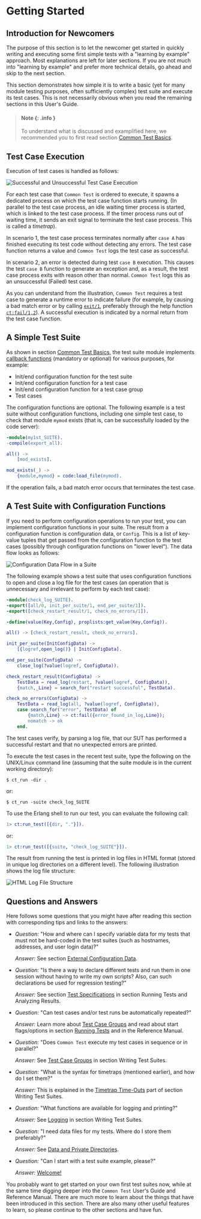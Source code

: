 <!--
%CopyrightBegin%

SPDX-License-Identifier: Apache-2.0

Copyright Ericsson AB 2023-2024. All Rights Reserved.

Licensed under the Apache License, Version 2.0 (the "License");
you may not use this file except in compliance with the License.
You may obtain a copy of the License at

    http://www.apache.org/licenses/LICENSE-2.0

Unless required by applicable law or agreed to in writing, software
distributed under the License is distributed on an "AS IS" BASIS,
WITHOUT WARRANTIES OR CONDITIONS OF ANY KIND, either express or implied.
See the License for the specific language governing permissions and
limitations under the License.

%CopyrightEnd%
-->
# Getting Started

## Introduction for Newcomers

The purpose of this section is to let the newcomer get started in quickly
writing and executing some first simple tests with a "learning by example"
approach. Most explanations are left for later sections. If you are not much
into "learning by example" and prefer more technical details, go ahead and skip
to the next section.

This section demonstrates how simple it is to write a basic (yet for many module
testing purposes, often sufficiently complex) test suite and execute its test
cases. This is not necessarily obvious when you read the remaining sections in
this User's Guide.

> #### Note {: .info }
>
> To understand what is discussed and examplified here, we recommended you to
> first read section [Common Test Basics](basics_chapter.md#basics).

## Test Case Execution

Execution of test cases is handled as follows:

![Successful and Unsuccessful Test Case Execution](assets/tc_execution.gif "Successful and Unsuccessful Test Case Execution")

For each test case that `Common Test` is ordered to execute, it spawns a
dedicated process on which the test case function starts running. (In parallel
to the test case process, an idle waiting timer process is started, which is
linked to the test case process. If the timer process runs out of waiting time,
it sends an exit signal to terminate the test case process. This is called a
_timetrap_).

In scenario 1, the test case process terminates normally after `case A` has
finished executing its test code without detecting any errors. The test case
function returns a value and `Common Test` logs the test case as successful.

In scenario 2, an error is detected during test `case B` execution. This causes
the test `case B` function to generate an exception and, as a result, the test
case process exits with reason other than normal. `Common Test` logs this as an
unsuccessful (Failed) test case.

As you can understand from the illustration, `Common Test` requires a test case
to generate a runtime error to indicate failure (for example, by causing a bad
match error or by calling [`exit/1`](`exit/1`), preferably through the help
function [`ct:fail/1,2`](`ct:fail/1`)). A successful execution is indicated by a
normal return from the test case function.

## A Simple Test Suite

As shown in section [Common Test Basics](basics_chapter.md#External_Interfaces),
the test suite module implements [callback functions](`m:ct_suite`) (mandatory
or optional) for various purposes, for example:

- Init/end configuration function for the test suite
- Init/end configuration function for a test case
- Init/end configuration function for a test case group
- Test cases

The configuration functions are optional. The following example is a test suite
without configuration functions, including one simple test case, to check that
module `mymod` exists (that is, can be successfully loaded by the code server):

```erlang
-module(my1st_SUITE).
-compile(export_all).

all() ->
    [mod_exists].

mod_exists(_) ->
    {module,mymod} = code:load_file(mymod).
```

If the operation fails, a bad match error occurs that terminates the test case.

## A Test Suite with Configuration Functions

If you need to perform configuration operations to run your test, you can
implement configuration functions in your suite. The result from a configuration
function is configuration data, or `Config`. This is a list of key-value tuples
that get passed from the configuration function to the test cases (possibly
through configuration functions on "lower level"). The data flow looks as
follows:

![Configuration Data Flow in a Suite](assets/config.gif "Configuration Data Flow in a Suite")

The following example shows a test suite that uses configuration functions to
open and close a log file for the test cases (an operation that is unnecessary
and irrelevant to perform by each test case):

```erlang
-module(check_log_SUITE).
-export([all/0, init_per_suite/1, end_per_suite/1]).
-export([check_restart_result/1, check_no_errors/1]).

-define(value(Key,Config), proplists:get_value(Key,Config)).

all() -> [check_restart_result, check_no_errors].

init_per_suite(InitConfigData) ->
    [{logref,open_log()} | InitConfigData].

end_per_suite(ConfigData) ->
    close_log(?value(logref, ConfigData)).

check_restart_result(ConfigData) ->
    TestData = read_log(restart, ?value(logref, ConfigData)),
    {match,_Line} = search_for("restart successful", TestData).

check_no_errors(ConfigData) ->
    TestData = read_log(all, ?value(logref, ConfigData)),
    case search_for("error", TestData) of
        {match,Line} -> ct:fail({error_found_in_log,Line});
        nomatch -> ok
    end.
```

The test cases verify, by parsing a log file, that our SUT has performed a
successful restart and that no unexpected errors are printed.

To execute the test cases in the recent test suite, type the following on the
UNIX/Linux command line (assuming that the suite module is in the current
working directory):

```text
$ ct_run -dir .
```

or:

```text
$ ct_run -suite check_log_SUITE
```

To use the Erlang shell to run our test, you can evaluate the following call:

```erlang
1> ct:run_test([{dir, "."}]).
```

or:

```erlang
1> ct:run_test([{suite, "check_log_SUITE"}]).
```

The result from running the test is printed in log files in HTML format (stored
in unique log directories on a different level). The following illustration
shows the log file structure:

![HTML Log File Structure](assets/html_logs.gif "HTML Log File Structure")

## Questions and Answers

Here follows some questions that you might have after reading this section with
corresponding tips and links to the answers:

- _Question:_ "How and where can I specify variable data for my tests that must
  not be hard-coded in the test suites (such as hostnames, addresses, and user
  login data)?"

  _Answer:_ See section
  [External Configuration Data](config_file_chapter.md#top).

- _Question:_ "Is there a way to declare different tests and run them in one
  session without having to write my own scripts? Also, can such declarations be
  used for regression testing?"

  _Answer:_ See section
  [Test Specifications](run_test_chapter.md#test_specifications) in section
  Running Tests and Analyzing Results.

- _Question:_ "Can test cases and/or test runs be automatically repeated?"

  _Answer:_ Learn more about
  [Test Case Groups](write_test_chapter.md#test_case_groups) and read about
  start flags/options in section [Running Tests](run_test_chapter.md#ct_run) and
  in the Reference Manual.

- _Question:_ "Does `Common Test` execute my test cases in sequence or in
  parallel?"

  _Answer:_ See [Test Case Groups](write_test_chapter.md#test_case_groups) in
  section Writing Test Suites.

- _Question:_ "What is the syntax for timetraps (mentioned earlier), and how do
  I set them?"

  _Answer:_ This is explained in the
  [Timetrap Time-Outs](write_test_chapter.md#timetraps) part of section Writing
  Test Suites.

- _Question:_ "What functions are available for logging and printing?"

  _Answer:_ See [Logging](write_test_chapter.md#logging) in section Writing Test
  Suites.

- _Question:_ "I need data files for my tests. Where do I store them
  preferably?"

  _Answer:_ See
  [Data and Private Directories](write_test_chapter.md#data_priv_dir).

- _Question:_ "Can I start with a test suite example, please?"

  _Answer:_ [Welcome\!](example_chapter.md#top)

You probably want to get started on your own first test suites now, while at the
same time digging deeper into the `Common Test` User's Guide and Reference
Manual. There are much more to learn about the things that have been introduced
in this section. There are also many other useful features to learn, so please
continue to the other sections and have fun.
